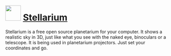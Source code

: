 # <img src="https://cdn.jsdelivr.net/gh/Thilas/chocolatey-packages@8ef5d8c85c2a0dbef6eefad0a8a31de8d953c339/stellarium/icon.png" width="48" height="48"/> [Stellarium](https://community.chocolatey.org/packages/stellarium)

Stellarium is a free open source planetarium for your computer. It shows a realistic sky in 3D, just like what you see with the naked eye, binoculars or a telescope. It is being used in planetarium projectors. Just set your coordinates and go.
